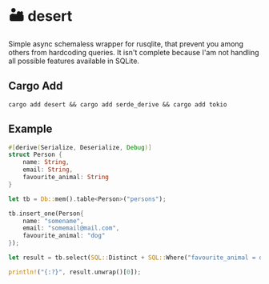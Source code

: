 # 🏜️ desert
 Simple async schemaless wrapper for rusqlite, that prevent you among others from hardcoding queries. It isn't complete because I'am not handling all possible features available in SQLite.

## Cargo Add
```
cargo add desert && cargo add serde_derive && cargo add tokio
``` 

## Example
```rust
#[derive(Serialize, Deserialize, Debug)]
struct Person {
    name: String,
    email: String,
    favourite_animal: String
}

let tb = Db::mem().table<Person>("persons");

tb.insert_one(Person{
    name: "somename",
    email: "somemail@mail.com",
    favourite_animal: "dog"
});

let result = tb.select(SQL::Distinct + SQL::Where("favourite_animal = dog")).await?;

println!("{:?}", result.unwrap()[0]);
```
